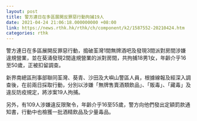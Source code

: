 ```yaml
---
layout: post
title: 警方連日在多區展開反罪惡行動拘捕19人
date: 2021-04-24 21:06:18.000000000 +08:00
link: https://news.rthk.hk/rthk/ch/component/k2/1587552-20210424.htm
categories: rthk
---
```


警方連日在多區展開反罪惡行動，搗破荃灣1間無牌酒吧及發現3間派對房間涉嫌違規營業，並在葵涌發現2間違規營業的派對房間，共拘捕18男1女，年齡介乎16至50歲，正被扣留調查。

新界南總區刑事部聯同荃灣、葵青、沙田及大嶼山警區人員，根據線報及經深入調查後，在前兩日採取行動，分別以涉嫌「無牌售賣酒類飲品」、「販毒」、「藏毒」及違反防疫規定，將涉案19人拘捕。

另外，有109人涉嫌違反限聚令，年齡介乎16至55歲，警方向他們發出定額罰款通知書，行動中也檢獲一批酒精飲品及少量毒品。

